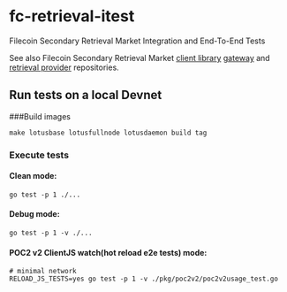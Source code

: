 # fc-retrieval-itest

Filecoin Secondary Retrieval Market Integration and End-To-End Tests

See also Filecoin Secondary Retrieval Market
[client library](https://github.com/ConsenSys/fc-retrieval-client)
[gateway](https://github.com/ConsenSys/fc-retrieval-gateway) and
[retrieval provider](https://github.com/ConsenSys/fc-retrieval-provider) repositories.

## Run tests on a local Devnet

###Build images

```
make lotusbase lotusfullnode lotusdaemon build tag
```

### Execute tests

#### Clean mode:
```
go test -p 1 ./...
```

#### Debug mode:
```
go test -p 1 -v ./...
```

#### POC2 v2 ClientJS watch(hot reload e2e tests) mode:
```
# minimal network
RELOAD_JS_TESTS=yes go test -p 1 -v ./pkg/poc2v2/poc2v2usage_test.go
```

